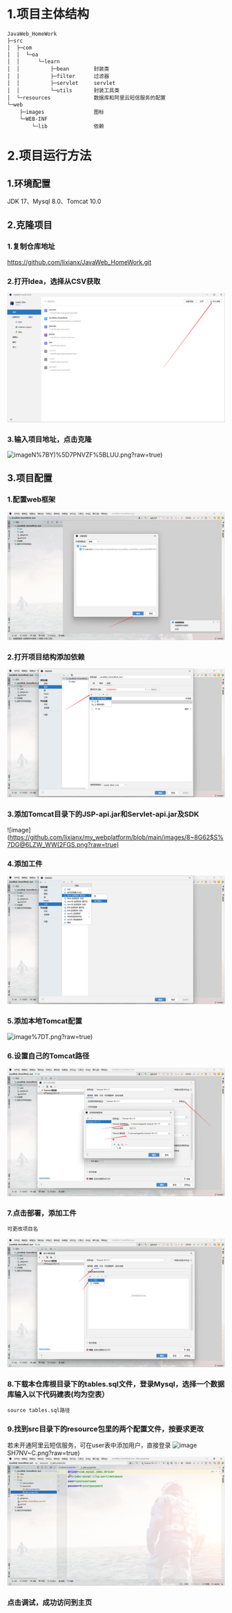 # 1.项目主体结构
```
JavaWeb_HomeWork
├─src
│  ├─com
│  │  └─oa
│  │      └─learn
│  │          ├─bean        封装类
│  │          ├─filter      过滤器
│  │          ├─servlet     servlet
│  │          └─utils       封装工具类
│  └─resources              数据库和阿里云短信服务的配置
└─web
    ├─images                图标
    └─WEB-INF         
        └─lib               依赖
```

                

# 2.项目运行方法
## 1.环境配置
JDK 17、Mysql 8.0、Tomcat 10.0
## 2.克隆项目
### 1.复制仓库地址
https://github.com/lixianx/JavaWeb_HomeWork.git
### 2.打开Idea，选择从CSV获取
![image](https://github.com/lixianx/my_webplatform/blob/main/images/7OI4UB5FUJ8%7DM17Q4%25_I0DO.png?raw=true)
### 3.输入项目地址，点击克隆
![image](https://github.com/lixianx/my_webplatform/blob/main/images/6O@GRPR)N%7BY)%5D7PNVZF%5BLUU.png?raw=true)
## 3.项目配置
### 1.配置web框架
![image](https://github.com/lixianx/my_webplatform/blob/main/images/FCTLU6JM@OIK%60M%7DKRU%5B_XII.png?raw=true)
### 2.打开项目结构添加依赖
![image](https://github.com/lixianx/my_webplatform/blob/main/images/9RD5A%5DDDV$K%7B2_Z2X~QRY%7DI.png?raw=true)
### 3.添加Tomcat目录下的JSP-api.jar和Servlet-api.jar及SDK
![image](https://github.com/lixianx/my_webplatform/blob/main/images/8~8G62$S%7DG@6LZW_WW(2FGS.png?raw=true)
### 4.添加工件
![image](https://github.com/lixianx/my_webplatform/blob/main/images/%5D3@2B%604DT%25658%5BMMQB%5D%25XZR.png?raw=true)
### 5.添加本地Tomcat配置
![image](https://github.com/lixianx/my_webplatform/blob/main/images/%25A@(66UP1R64L)J@9AP7)%7DT.png?raw=true)
### 6.设置自己的Tomcat路径
![image](https://github.com/lixianx/my_webplatform/blob/main/images/BEA7WHY3U85K$4%7DZR~G5381.png?raw=true)
### 7.点击部署，添加工件
    可更改项目名
![image](https://github.com/lixianx/my_webplatform/blob/main/images/B%5DTUV@8%60$W@U3CN5RR73T%5BO.png?raw=true)
### 8.下载本仓库根目录下的tables.sql文件，登录Mysql，选择一个数据库输入以下代码建表(均为空表）
```
source tables.sql路径
```
### 9.找到src目录下的resource包里的两个配置文件，按要求更改
若未开通阿里云短信服务，可在user表中添加用户，直接登录
![image](https://github.com/lixianx/my_webplatform/blob/main/images/FB9O1K8X7%60ECH6%5B)SH7NV~C.png?raw=true)
![image](https://github.com/lixianx/my_webplatform/blob/main/images/%60%7DL~%7BFS%5B2F1D49Z%60FHK%60%7DNT.png?raw=true)
### 点击调试，成功访问到主页
